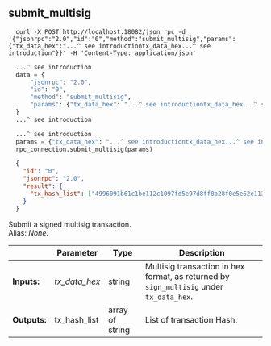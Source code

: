 ## **submit_multisig**

```shell
  curl -X POST http://localhost:18082/json_rpc -d '{"jsonrpc":"2.0","id":"0","method":"submit_multisig","params":{"tx_data_hex":"...^ see introductiontx_data_hex...^ see introduction"}}' -H 'Content-Type: application/json'
```
```python
  ...^ see introduction
  data = {
      "jsonrpc": "2.0",
      "id": "0",
      "method": "submit_multisig",
      "params": {"tx_data_hex": "...^ see introductiontx_data_hex...^ see introduction"},
  }
  ...^ see introduction
```
```py
  ...^ see introduction
  params = {"tx_data_hex": "...^ see introductiontx_data_hex...^ see introduction"}
  rpc_connection.submit_multisig(params)
```
```json
  {
    "id": "0",
    "jsonrpc": "2.0",
    "result": {
      "tx_hash_list": ["4996091b61c1be112c1097fd5e97d8ff8b28f0e5e62e1137a8c831bacf034f2d"]
    }
  }
```
Submit a signed multisig transaction.  
Alias: *None*.  

|             | Parameter     | Type            | Description
| ---         | ---           | ---             | ---
|**Inputs:**  | *tx_data_hex* | string          | Multisig transaction in hex format, as returned by `sign_multisig` under `tx_data_hex`.
|**Outputs:** | tx_hash_list  | array of string | List of transaction Hash.
